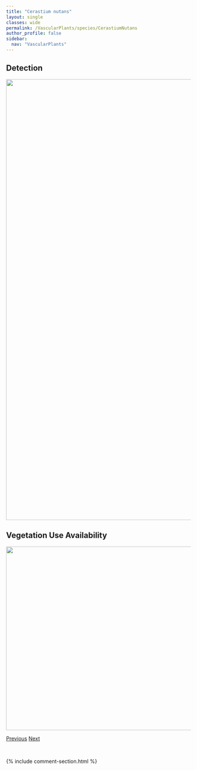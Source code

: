 ```yaml
---
title: "Cerastium nutans"
layout: single
classes: wide
permalink: /VascularPlants/species/CerastiumNutans
author_profile: false
sidebar:
  nav: "VascularPlants"
---
```


<h2>Detection</h2>

<a href="https://drive.google.com/uc?export=view&id=1N_6o2NK04aTTxt86plEMuFGYsAkqBlc7">
<img src="https://drive.google.com/uc?export=view&id=1N_6o2NK04aTTxt86plEMuFGYsAkqBlc7" height = "1200" width = "800">
</a>


<h2>Vegetation Use Availability</h2>

<a href="https://drive.google.com/uc?export=view&id=15zldCQv0ZN6EQRb8jSdquLNckqK8affA">
<img src="https://drive.google.com/uc?export=view&id=15zldCQv0ZN6EQRb8jSdquLNckqK8affA" height = "500" width = "1000">
</a>


<a href="/DevelopmentWebsite/VascularPlants/species/CerastiumFontanum" class="pagination--pager" title="Cerastium fontanum">Previous</a> <a href="/DevelopmentWebsite/VascularPlants/species/CeratophyllumDemersum" class="pagination--pager" title="Ceratophyllum demersum">Next</a>

<p>&nbsp;</p>

{% include comment-section.html %}
